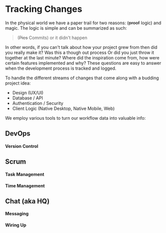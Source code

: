 # Tracking Changes

In the physical world we have a paper trail for two reasons: \(~~proof~~ logic\) and magic. The logic is simple and can be summarized as such:

> \(~~Pics~~ Commits\) or it didn't happen

In other words, if you can't talk about how your project grew from then did you really make it? Was this a though out process Or did you just throw it together at the last minute? Where did the inspiration come from, how were certain features implemented and why? These questions are easy to answer when the development process is tracked and logged.

To handle the different streams of changes that come along with a budding project idea:



* Design \(UX/UI\)
* Database / API
* Authentication / Security
* Client Logic \(Native Desktop, Native Mobile, Web\)



We employ various tools to turn our workflow data into valuable info:

## DevOps

#### Version Control

## Scrum

#### Task Management

#### Time Management

## Chat \(aka HQ\)

#### Messaging

#### Wiring Up



